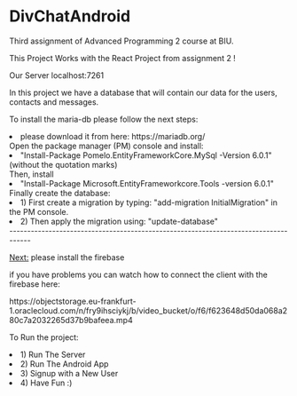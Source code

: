 # DivChatAndroid
Third assignment of Advanced Programming 2 course at BIU.
<p>
This Project Works with the React Project from assignment 2 !

Our Server localhost:7261

In this project we have a database that will contain our data for the users, contacts and messages.
<p>
To install the maria-db please follow the next steps:
<li>
please download it from here: https://mariadb.org/
</li>
 Open the package manager (PM) console and install:
<li>
"Install-Package Pomelo.EntityFrameworkCore.MySql -Version 6.0.1"
(without the quotation marks)
</li>
Then, install 
<li>
"Install-Package Microsoft.EntityFrameworkcore.Tools -version 6.0.1"
</li>
Finally create the database:
	<li>
	1) First create a migration by typing: "add-migration InitialMigration" 
	   in the PM console. 
	</li>
	<li>
	2) Then apply the migration using: "update-database"
	</li>
	------------------------------------------------------------------------------------<p>
<u>Next:</u> please install the firebase 
<p>
if you have problems you can watch how to connect the client with the firebase here: 
<p>
https://objectstorage.eu-frankfurt-1.oraclecloud.com/n/fry9ihsciykj/b/video_bucket/o/f6/f623648d50da068a280c7a2032265d37b9bafeea.mp4

To Run the project: 
<p>
<li>
1) Run The Server
</li>
<li>
2) Run The Android App
</li>
<li>
3) Signup with a New User
</li>
<li>
4) Have Fun :)
</li>
